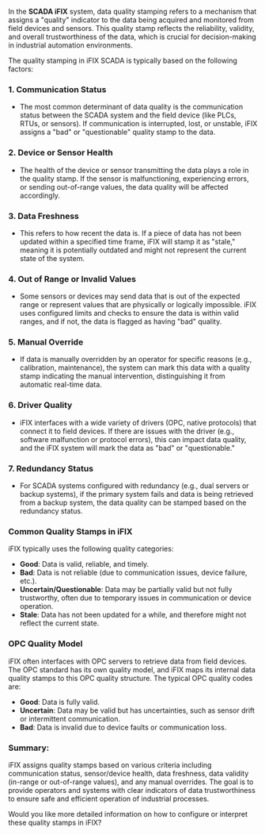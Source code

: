 In the **SCADA iFIX** system, data quality stamping refers to a mechanism that assigns a "quality" indicator to the data being acquired and monitored from field devices and sensors. This quality stamp reflects the reliability, validity, and overall trustworthiness of the data, which is crucial for decision-making in industrial automation environments.

The quality stamping in iFIX SCADA is typically based on the following factors:

### 1. **Communication Status**
   - The most common determinant of data quality is the communication status between the SCADA system and the field device (like PLCs, RTUs, or sensors). If communication is interrupted, lost, or unstable, iFIX assigns a "bad" or "questionable" quality stamp to the data.

### 2. **Device or Sensor Health**
   - The health of the device or sensor transmitting the data plays a role in the quality stamp. If the sensor is malfunctioning, experiencing errors, or sending out-of-range values, the data quality will be affected accordingly.

### 3. **Data Freshness**
   - This refers to how recent the data is. If a piece of data has not been updated within a specified time frame, iFIX will stamp it as "stale," meaning it is potentially outdated and might not represent the current state of the system.

### 4. **Out of Range or Invalid Values**
   - Some sensors or devices may send data that is out of the expected range or represent values that are physically or logically impossible. iFIX uses configured limits and checks to ensure the data is within valid ranges, and if not, the data is flagged as having "bad" quality.

### 5. **Manual Override**
   - If data is manually overridden by an operator for specific reasons (e.g., calibration, maintenance), the system can mark this data with a quality stamp indicating the manual intervention, distinguishing it from automatic real-time data.

### 6. **Driver Quality**
   - iFIX interfaces with a wide variety of drivers (OPC, native protocols) that connect it to field devices. If there are issues with the driver (e.g., software malfunction or protocol errors), this can impact data quality, and the iFIX system will mark the data as "bad" or "questionable."

### 7. **Redundancy Status**
   - For SCADA systems configured with redundancy (e.g., dual servers or backup systems), if the primary system fails and data is being retrieved from a backup system, the data quality can be stamped based on the redundancy status.

### Common Quality Stamps in iFIX
   iFIX typically uses the following quality categories:
   - **Good**: Data is valid, reliable, and timely.
   - **Bad**: Data is not reliable (due to communication issues, device failure, etc.).
   - **Uncertain/Questionable**: Data may be partially valid but not fully trustworthy, often due to temporary issues in communication or device operation.
   - **Stale**: Data has not been updated for a while, and therefore might not reflect the current state.

### OPC Quality Model
   iFIX often interfaces with OPC servers to retrieve data from field devices. The OPC standard has its own quality model, and iFIX maps its internal data quality stamps to this OPC quality structure. The typical OPC quality codes are:
   - **Good**: Data is fully valid.
   - **Uncertain**: Data may be valid but has uncertainties, such as sensor drift or intermittent communication.
   - **Bad**: Data is invalid due to device faults or communication loss.

### Summary:
iFIX assigns quality stamps based on various criteria including communication status, sensor/device health, data freshness, data validity (in-range or out-of-range values), and any manual overrides. The goal is to provide operators and systems with clear indicators of data trustworthiness to ensure safe and efficient operation of industrial processes.

Would you like more detailed information on how to configure or interpret these quality stamps in iFIX?